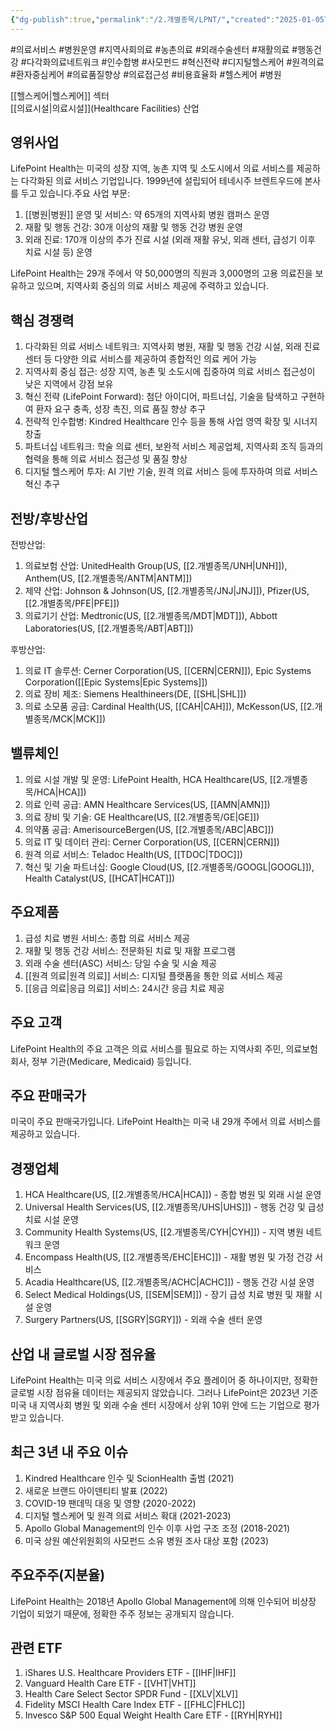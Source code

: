 ```yaml
---
{"dg-publish":true,"permalink":"/2.개별종목/LPNT/","created":"2025-01-05T18:44:44.382+09:00","updated":"2025-07-29T21:37:04.862+09:00"}
---
```


#의료서비스 #병원운영 #지역사회의료 #농촌의료 #외래수술센터 #재활의료 #행동건강 #다각화의료네트워크 #인수합병 #사모펀드 #혁신전략 #디지털헬스케어 #원격의료 #환자중심케어 #의료품질향상 #의료접근성 #비용효율화 #헬스케어 #병원 

[[헬스케어\|헬스케어]] 섹터  
[[의료시설\|의료시설]](Healthcare Facilities) 산업

## 영위사업

LifePoint Health는 미국의 성장 지역, 농촌 지역 및 소도시에서 의료 서비스를 제공하는 다각화된 의료 서비스 기업입니다. 1999년에 설립되어 테네시주 브렌트우드에 본사를 두고 있습니다.주요 사업 부문:

1. [[병원\|병원]] 운영 및 서비스: 약 65개의 지역사회 병원 캠퍼스 운영
2. 재활 및 행동 건강: 30개 이상의 재활 및 행동 건강 병원 운영
3. 외래 진료: 170개 이상의 추가 진료 시설 (외래 재활 유닛, 외래 센터, 급성기 이후 치료 시설 등) 운영

LifePoint Health는 29개 주에서 약 50,000명의 직원과 3,000명의 고용 의료진을 보유하고 있으며, 지역사회 중심의 의료 서비스 제공에 주력하고 있습니다.

## 핵심 경쟁력

1. 다각화된 의료 서비스 네트워크: 지역사회 병원, 재활 및 행동 건강 시설, 외래 진료 센터 등 다양한 의료 서비스를 제공하여 종합적인 의료 케어 가능
2. 지역사회 중심 접근: 성장 지역, 농촌 및 소도시에 집중하여 의료 서비스 접근성이 낮은 지역에서 강점 보유
3. 혁신 전략 (LifePoint Forward): 첨단 아이디어, 파트너십, 기술을 탐색하고 구현하여 환자 요구 충족, 성장 촉진, 의료 품질 향상 추구
4. 전략적 인수합병: Kindred Healthcare 인수 등을 통해 사업 영역 확장 및 시너지 창출
5. 파트너십 네트워크: 학술 의료 센터, 보완적 서비스 제공업체, 지역사회 조직 등과의 협력을 통해 의료 서비스 접근성 및 품질 향상
6. 디지털 헬스케어 투자: AI 기반 기술, 원격 의료 서비스 등에 투자하여 의료 서비스 혁신 추구

## 전방/후방산업

전방산업:

1. 의료보험 산업: UnitedHealth Group(US, [[2.개별종목/UNH\|UNH]]), Anthem(US, [[2.개별종목/ANTM\|ANTM]])
2. 제약 산업: Johnson & Johnson(US, [[2.개별종목/JNJ\|JNJ]]), Pfizer(US, [[2.개별종목/PFE\|PFE]])
3. 의료기기 산업: Medtronic(US, [[2.개별종목/MDT\|MDT]]), Abbott Laboratories(US, [[2.개별종목/ABT\|ABT]])

후방산업:

1. 의료 IT 솔루션: Cerner Corporation(US, [[CERN\|CERN]]), Epic Systems Corporation([[Epic Systems\|Epic Systems]])
2. 의료 장비 제조: Siemens Healthineers(DE, [[SHL\|SHL]])
3. 의료 소모품 공급: Cardinal Health(US, [[CAH\|CAH]]), McKesson(US, [[2.개별종목/MCK\|MCK]])

## 밸류체인

1. 의료 시설 개발 및 운영: LifePoint Health, HCA Healthcare(US, [[2.개별종목/HCA\|HCA]])
2. 의료 인력 공급: AMN Healthcare Services(US, [[AMN\|AMN]])
3. 의료 장비 및 기술: GE Healthcare(US, [[2.개별종목/GE\|GE]])
4. 의약품 공급: AmerisourceBergen(US, [[2.개별종목/ABC\|ABC]])
5. 의료 IT 및 데이터 관리: Cerner Corporation(US, [[CERN\|CERN]])
6. 원격 의료 서비스: Teladoc Health(US, [[TDOC\|TDOC]])
7. 혁신 및 기술 파트너십: Google Cloud(US, [[2.개별종목/GOOGL\|GOOGL]]), Health Catalyst(US, [[HCAT\|HCAT]])

## 주요제품

1. 급성 치료 병원 서비스: 종합 의료 서비스 제공
2. 재활 및 행동 건강 서비스: 전문화된 치료 및 재활 프로그램
3. 외래 수술 센터(ASC) 서비스: 당일 수술 및 시술 제공
4. [[원격 의료\|원격 의료]] 서비스: 디지털 플랫폼을 통한 의료 서비스 제공
5. [[응급 의료\|응급 의료]] 서비스: 24시간 응급 치료 제공

## 주요 고객

LifePoint Health의 주요 고객은 의료 서비스를 필요로 하는 지역사회 주민, 의료보험 회사, 정부 기관(Medicare, Medicaid) 등입니다.

## 주요 판매국가

미국이 주요 판매국가입니다. LifePoint Health는 미국 내 29개 주에서 의료 서비스를 제공하고 있습니다.

## 경쟁업체

1. HCA Healthcare(US, [[2.개별종목/HCA\|HCA]]) - 종합 병원 및 외래 시설 운영
2. Universal Health Services(US, [[2.개별종목/UHS\|UHS]]) - 행동 건강 및 급성 치료 시설 운영
3. Community Health Systems(US, [[2.개별종목/CYH\|CYH]]) - 지역 병원 네트워크 운영
4. Encompass Health(US, [[2.개별종목/EHC\|EHC]]) - 재활 병원 및 가정 건강 서비스
5. Acadia Healthcare(US, [[2.개별종목/ACHC\|ACHC]]) - 행동 건강 시설 운영
6. Select Medical Holdings(US, [[SEM\|SEM]]) - 장기 급성 치료 병원 및 재활 시설 운영
7. Surgery Partners(US, [[SGRY\|SGRY]]) - 외래 수술 센터 운영

## 산업 내 글로벌 시장 점유율

LifePoint Health는 미국 의료 서비스 시장에서 주요 플레이어 중 하나이지만, 정확한 글로벌 시장 점유율 데이터는 제공되지 않았습니다. 그러나 LifePoint은 2023년 기준 미국 내 지역사회 병원 및 외래 수술 센터 시장에서 상위 10위 안에 드는 기업으로 평가받고 있습니다.

## 최근 3년 내 주요 이슈

1. Kindred Healthcare 인수 및 ScionHealth 출범 (2021)
2. 새로운 브랜드 아이덴티티 발표 (2022)
3. COVID-19 팬데믹 대응 및 영향 (2020-2022)
4. 디지털 헬스케어 및 원격 의료 서비스 확대 (2021-2023)
5. Apollo Global Management의 인수 이후 사업 구조 조정 (2018-2021)
6. 미국 상원 예산위원회의 사모펀드 소유 병원 조사 대상 포함 (2023)

## 주요주주(지분율)

LifePoint Health는 2018년 Apollo Global Management에 의해 인수되어 비상장 기업이 되었기 때문에, 정확한 주주 정보는 공개되지 않습니다.

## 관련 ETF

1. iShares U.S. Healthcare Providers ETF - [[IHF\|IHF]]
2. Vanguard Health Care ETF - [[VHT\|VHT]]
3. Health Care Select Sector SPDR Fund - [[XLV\|XLV]]
4. Fidelity MSCI Health Care Index ETF - [[FHLC\|FHLC]]
5. Invesco S&P 500 Equal Weight Health Care ETF - [[RYH\|RYH]]